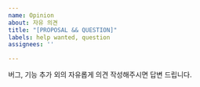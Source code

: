 ```yaml
---
name: Opinion
about: 자유 의견
title: "[PROPOSAL && QUESTION]"
labels: help wanted, question
assignees: ''

---
```


버그, 기능 추가 외의 자유롭게 의견 작성해주시면 답변 드립니다.
